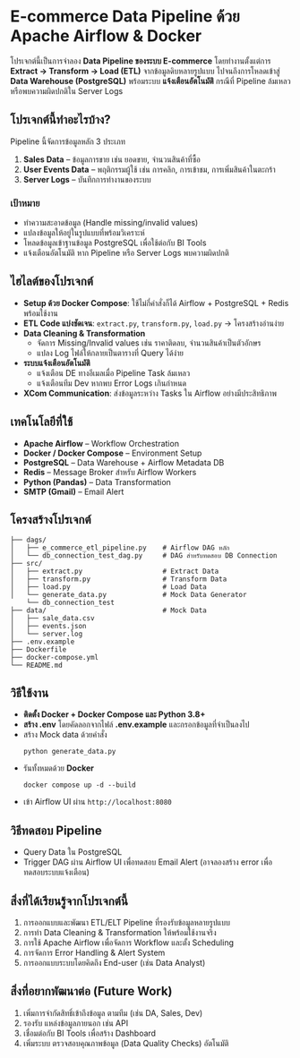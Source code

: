 # E-commerce Data Pipeline ด้วย Apache Airflow & Docker  


โปรเจกต์นี้เป็นการจำลอง **Data Pipeline ของระบบ E-commerce** โดยทำงานตั้งแต่การ **Extract → Transform → Load (ETL)** จากข้อมูลดิบหลายรูปแบบ ไปจนถึงการโหลดเข้าสู่ **Data Warehouse (PostgreSQL)** พร้อมระบบ **แจ้งเตือนอัตโนมัติ** กรณีที่ Pipeline ล้มเหลว หรือพบความผิดปกติใน Server Logs  


## โปรเจกต์นี้ทำอะไรบ้าง?  
Pipeline นี้จัดการข้อมูลหลัก 3 ประเภท  
1. **Sales Data** – ข้อมูลการขาย เช่น ยอดขาย, จำนวนสินค้าที่ซื้อ  
2. **User Events Data** – พฤติกรรมผู้ใช้ เช่น การคลิก, การเข้าชม, การเพิ่มสินค้าในตะกร้า  
3. **Server Logs** – บันทึกการทำงานของระบบ  

### เป้าหมาย  
- ทำความสะอาดข้อมูล (Handle missing/invalid values)  
- แปลงข้อมูลให้อยู่ในรูปแบบที่พร้อมวิเคราะห์  
- โหลดข้อมูลเข้าฐานข้อมูล PostgreSQL เพื่อใช้ต่อกับ BI Tools  
- แจ้งเตือนอัตโนมัติ หาก Pipeline หรือ Server Logs พบความผิดปกติ  


## ไฮไลต์ของโปรเจกต์  
- **Setup ด้วย Docker Compose**: ใช้ไม่กี่คำสั่งก็ได้ Airflow + PostgreSQL + Redis พร้อมใช้งาน  
- **ETL Code แบ่งชัดเจน**: `extract.py`, `transform.py`, `load.py` → โครงสร้างอ่านง่าย 
- **Data Cleaning & Transformation**  
  - จัดการ Missing/Invalid values เช่น ราคาติดลบ, จำนวนสินค้าเป็นตัวอักษร  
  - แปลง Log ไฟล์ให้กลายเป็นตารางที่ Query ได้ง่าย  
- **ระบบแจ้งเตือนอัตโนมัติ**  
  - แจ้งเตือน DE ทางอีเมลเมื่อ Pipeline Task ล้มเหลว  
  - แจ้งเตือนทีม Dev หากพบ Error Logs เกินกำหนด  
- **XCom Communication**: ส่งข้อมูลระหว่าง Tasks ใน Airflow อย่างมีประสิทธิภาพ  


## เทคโนโลยีที่ใช้  
- **Apache Airflow** – Workflow Orchestration  
- **Docker / Docker Compose** – Environment Setup  
- **PostgreSQL** – Data Warehouse + Airflow Metadata DB  
- **Redis** – Message Broker สำหรับ Airflow Workers  
- **Python (Pandas)** – Data Transformation  
- **SMTP (Gmail)** – Email Alert  


## โครงสร้างโปรเจกต์  
```plaintext
├── dags/
│   ├── e_commerce_etl_pipeline.py    # Airflow DAG หลัก
│   └── db_connection_test_dag.py     # DAG สำหรับทดสอบ DB Connection
├── src/
│   ├── extract.py                    # Extract Data
│   ├── transform.py                  # Transform Data
│   ├── load.py                       # Load Data
│   └── generate_data.py              # Mock Data Generator
    └── db_connection_test           
├── data/                             # Mock Data
│   ├── sale_data.csv
│   ├── events.json
│   └── server.log
├── .env.example
├── Dockerfile
├── docker-compose.yml
└── README.md
```

## วิธีใช้งาน
- **ติดตั้ง Docker + Docker Compose และ Python 3.8+**
- **สร้าง .env** โดยคัดลอกจากไฟล์ **.env.example** และกรอกข้อมูลที่จำเป็นลงไป
- สร้าง Mock data ด้วยคำสั่ง
  ```plaintext
  python generate_data.py
  ```
- รันทั้งหมดด้วย **Docker**
  ```plaintext
  docker compose up -d --build
  ```
- เข้า Airflow UI ผ่าน ``` http://localhost:8080 ```

## วิธีทดสอบ Pipeline
- Query Data ใน PostgreSQL
- Trigger DAG ผ่าน Airflow UI เพื่อทดสอบ Email Alert (อาจลองสร้าง error เพื่อทดสอบระบบแจ้งเตือน)

## สิ่งที่ได้เรียนรู้จากโปรเจกต์นี้
1. การออกแบบและพัฒนา ETL/ELT Pipeline ที่รองรับข้อมูลหลายรูปแบบ
2. การทำ Data Cleaning & Transformation ให้พร้อมใช้งานจริง
3. การใช้ Apache Airflow เพื่อจัดการ Workflow และตั้ง Scheduling
4. การจัดการ Error Handling & Alert System
5. การออกแบบระบบโดยคิดถึง End-user (เช่น Data Analyst)

## สิ่งที่อยากพัฒนาต่อ (Future Work)
1. เพิ่มการจำกัดสิทธิ์เข้าถึงข้อมูล ตามทีม (เช่น DA, Sales, Dev)
2. รองรับ แหล่งข้อมูลภายนอก เช่น API
3. เชื่อมต่อกับ BI Tools เพื่อสร้าง Dashboard
4. เพิ่มระบบ ตรวจสอบคุณภาพข้อมูล (Data Quality Checks) อัตโนมัติ
